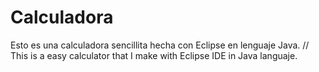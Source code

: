 # Calculadora
Esto es una calculadora sencillita hecha con Eclipse en lenguaje Java. // This is a easy calculator that I make with Eclipse IDE in Java languaje.
